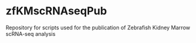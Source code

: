 # zfKMscRNAseqPub
Repository for scripts used for the publication of Zebrafish Kidney Marrow scRNA-seq analysis
